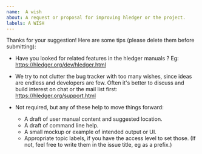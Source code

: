 ```yaml
---
name:  A wish
about: A request or proposal for improving hledger or the project.
labels: A WISH
---
```


Thanks for your suggestion! Here are some tips (please delete them before submitting):

- Have you looked for related features in the hledger manuals ? Eg:
  https://hledger.org/dev/hledger.html

- We try to not clutter the bug tracker with too many wishes, since ideas are endless and developers are few.
  Often it's better to discuss and build interest on chat or the mail list first:
  https://hledger.org/support.html

- Not required, but any of these help to move things forward:
  - A draft of user manual content and suggested location.
  - A draft of command line help.
  - A small mockup or example of intended output or UI.
  - Appropriate topic labels, if you have the access level to set those.
    (If not, feel free to write them in the issue title, eg as a prefix.)
